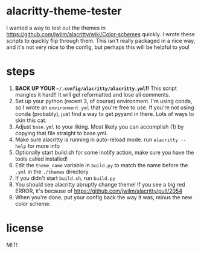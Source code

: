 # alacritty-theme-tester

I wanted a way to test out the themes in <https://github.com/jwilm/alacritty/wiki/Color-schemes> quickly. I wrote these scripts to quickly flip through them. This isn't really packaged in a nice way, and it's not very nice to the config, but perhaps this will be helpful to you!

# steps

1. **BACK UP YOUR `~/.config/alacritty/alacritty.yml`!!** This script mangles it hard!! It will get reformatted and lose all comments.
2. Set up your python (recent 3, of course) environment. I'm using conda, so I wrote an `environment.yml` that you're free to use. If you're not using conda (probably), just find a way to get pyyaml in there. Lots of ways to skin this cat.
3. Adjust `base.yml` to your liking. Most likely you can accomplish (1) by copying that file straight to base.yml.
4. Make sure alacritty is running in auto-reload mode. run `alacritty --help` for more info
5. Optionally start build.sh for some inotify action, make sure you have the tools called installed!
6. Edit the `theme_name` variable in `build.py` to match the name before the `.yml` in the `./themes` directory
7. If you didn't start `build.sh`, run `build.py`
8. You should see alacritty abruptly change theme! If you see a big red ERROR, it's because of <https://github.com/jwilm/alacritty/pull/2054>
9. When you're done, put your config back the way it was, minus the new color scheme.

# license

MIT!
